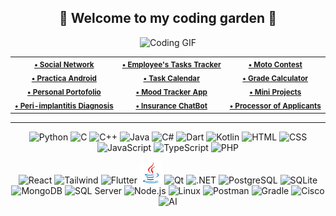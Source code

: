 <h2 align="center">🌸 Welcome to my coding garden 🌸</h2>

<p align="center">
  <img src="https://user-images.githubusercontent.com/74038190/221352975-94759904-aa4c-4032-a8ab-b546efb9c478.gif" alt="Coding GIF" width="300" />
</p>

<div align="center">
  <table>
    <tr>
      <td align="center"><small><strong><a href="https://github.com/ungureancatalina/UBB--FMI/tree/main/AN_2/SEM_1/MAP/lab6fx">• Social Network</a></strong></small></td>
      <td align="center"><small><strong><a href="https://github.com/ungureancatalina/UBB--FMI/tree/main/AN_2/SEM_2/ISS/monitorizare_angajati">• Employee's Tasks Tracker</a></strong></small></td>
      <td align="center"><small><strong><a href="https://github.com/ungureancatalina/UBB--FMI/tree/main/AN_2/SEM_2/MPP">• Moto Contest</a></strong></small></td>
    </tr>
    <tr>
      <td align="center"><small><strong><a href="https://github.com/ungureancatalina/android-practica">• Practica Android</a></strong></small></td>
      <td align="center"><small><strong><a href="https://github.com/ungureancatalina/task_calendar">• Task Calendar</a></strong></small></td>
      <td align="center"><small><strong><a href="https://github.com/ungureancatalina/grade_calculator">• Grade Calculator</a></strong></small></td>
    </tr>
    <tr>
      <td align="center"><small><strong><a href="https://github.com/ungureancatalina/personal_portofolio">• Personal Portofolio</a></strong></small></td>
      <td align="center"><small><strong><a href="https://github.com/ungureancatalina/mood_tracker">• Mood Tracker App</a></strong></small></td>
      <td align="center"><small><strong><a href="https://github.com/ungureancatalina/cute-projects">• Mini Projects</a></strong></small></td>
    </tr>
    <tr>
      <td align="center"><small><strong><a href="https://github.com/ungureancatalina/UBB--FMI/tree/main/AN_2/SEM_2/AI/proiect">• Peri-implantitis Diagnosis </a></strong></small></td>
      <td align="center"><small><strong><a href="https://github.com/ungureancatalina/CASualBot">• Insurance ChatBot</a></strong></small></td>
      <td align="center"><small><strong><a href="https://github.com/ungureancatalina/applicant_processor">• Processor of Applicants</a></strong></small></td>
    </tr>
  </table>
</div>

---

<p align="center">
  <img src="https://cdn.jsdelivr.net/gh/devicons/devicon/icons/python/python-original.svg" width="35" height="35" alt="Python"/>
  <img src="https://cdn.jsdelivr.net/gh/devicons/devicon/icons/c/c-original.svg" width="35" height="35" alt="C"/>
  <img src="https://cdn.jsdelivr.net/gh/devicons/devicon/icons/cplusplus/cplusplus-original.svg" width="35" height="35" alt="C++"/>
  <img src="https://cdn.jsdelivr.net/gh/devicons/devicon/icons/java/java-original.svg" width="35" height="35" alt="Java"/>
  <img src="https://cdn.jsdelivr.net/gh/devicons/devicon/icons/csharp/csharp-original.svg" width="35" height="35" alt="C#"/>
  <img src="https://cdn.jsdelivr.net/gh/devicons/devicon/icons/dart/dart-original.svg" width="35" height="35" alt="Dart"/>
  <img src="https://cdn.jsdelivr.net/gh/devicons/devicon/icons/kotlin/kotlin-original.svg" width="35" height="35" alt="Kotlin"/>
  <img src="https://cdn.jsdelivr.net/gh/devicons/devicon/icons/html5/html5-original.svg" width="35" height="35" alt="HTML"/>
  <img src="https://cdn.jsdelivr.net/gh/devicons/devicon/icons/css3/css3-original.svg" width="35" height="35" alt="CSS"/>
  <img src="https://cdn.jsdelivr.net/gh/devicons/devicon/icons/javascript/javascript-original.svg" width="35" height="35" alt="JavaScript"/>
  <img src="https://cdn.jsdelivr.net/gh/devicons/devicon/icons/typescript/typescript-original.svg" width="35" height="35" alt="TypeScript"/>
  <img src="https://cdn.jsdelivr.net/gh/devicons/devicon/icons/php/php-original.svg" width="35" height="35" alt="PHP"/>
</p>

<p align="center">
  <img src="https://cdn.jsdelivr.net/gh/devicons/devicon/icons/react/react-original.svg" width="35" height="35" alt="React"/>
  <img src="https://www.vectorlogo.zone/logos/tailwindcss/tailwindcss-icon.svg" width="35" height="35" alt="Tailwind"/>
  <img src="https://cdn.jsdelivr.net/gh/devicons/devicon/icons/flutter/flutter-original.svg" width="35" height="35" alt="Flutter"/>
  <img src="https://raw.githubusercontent.com/devicons/devicon/master/icons/java/java-original.svg" width="35" height="35" alt="JavaFX"/>
  <img src="https://upload.wikimedia.org/wikipedia/commons/0/0b/Qt_logo_2016.svg" width="35" height="35" alt="Qt"/>
  <img src="https://upload.wikimedia.org/wikipedia/commons/e/ee/.NET_Core_Logo.svg" width="35" height="35" alt=".NET"/>
  <img src="https://cdn.jsdelivr.net/gh/devicons/devicon/icons/postgresql/postgresql-original.svg" width="35" height="35" alt="PostgreSQL"/>
  <img src="https://cdn.jsdelivr.net/gh/devicons/devicon/icons/sqlite/sqlite-original.svg" width="35" height="35" alt="SQLite"/>
  <img src="https://cdn.jsdelivr.net/gh/devicons/devicon/icons/mongodb/mongodb-original.svg" width="35" height="35" alt="MongoDB"/>
  <img src="https://www.svgrepo.com/show/303229/microsoft-sql-server-logo.svg" width="35" height="35" alt="SQL Server"/>
  <img src="https://cdn.jsdelivr.net/gh/devicons/devicon/icons/nodejs/nodejs-original.svg" width="35" height="35" alt="Node.js"/>
  <img src="https://cdn.jsdelivr.net/gh/devicons/devicon/icons/linux/linux-original.svg" width="35" height="35" alt="Linux"/>
  <img src="https://www.vectorlogo.zone/logos/getpostman/getpostman-icon.svg" width="35" height="35" alt="Postman"/>
  <img src="https://www.vectorlogo.zone/logos/gradle/gradle-icon.svg" width="35" height="35" alt="Gradle"/>
  <img src="https://upload.wikimedia.org/wikipedia/commons/6/64/Cisco_logo.svg" width="35" height="35" alt="Cisco"/>
  <img src="https://img.icons8.com/?size=512&id=23292&format=png](https://upload.wikimedia.org/wikipedia/commons/f/fb/Adobe_Illustrator_CC_icon.svg" width="35" height="35" alt="AI"/>
</p>
